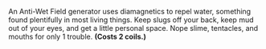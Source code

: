 An Anti-Wet Field generator uses diamagnetics to repel water, something found plentifully in most living things. Keep slugs off your back, keep mud out of your eyes, and get a little personal space. Nope slime, tentacles, and mouths for only 1 trouble. **(Costs 2 coils.)**